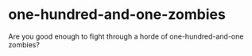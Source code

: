 # one-hundred-and-one-zombies
Are you good enough to fight through a horde of one-hundred-and-one zombies? 
